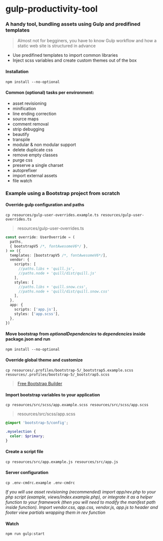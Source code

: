 # gulp-productivity-tool

### A handy tool, bundling assets using Gulp and predifined templates

> Almost not for begginers, you have to know Gulp workflow and how a static web site is structured in advance

- Use predifined templates to import common libraries
- Inject scss variables and create custom themes out of the box

#### Installation

```console
npm install --no-optional
```

#### Common (optional) tasks per environment:

- asset revisioning
- minification
- line ending correction
- source maps
- comment removal
- strip debugging
- beautify
- transpile
- modular & non modular support
- delete duplicate css
- remove empty classes
- purge css
- preserve a single charset
- autoprefixer
- import external assets
- file watch

### Example using a Bootstrap project from scratch

#### Override gulp configuration and paths

```console
cp resources/gulp-user-overrides.example.ts resources/gulp-user-overrides.ts
```

> resources/gulp-user-overrides.ts

```typescript script
const override: UserOverride = (
  paths,
  { bootstrapV5 /*, fontAwesomeV6*/ },
) => ({
  templates: [bootstrapV5 /*, fontAwesomeV6*/],
  vendor: {
    scripts: [
      //paths.libs + 'quill.js',
      //paths.node + 'quill/dist/quill.js'
    ],
    styles: [
      //paths.libs + 'quill.snow.css',
      //paths.node + 'quill/dist/quill.snow.css'
    ],
  },
  app: {
    scripts: ['app.js'],
    styles: ['app.scss'],
  },
})
```

#### Move bootstrap from _optionalDependencies_ to _dependencies_ inside **package.json** and run

```console
npm install --no-optional
```

#### Override global theme and customize

```console
cp resources/.profiles/bootstrap-5/_bootstrap5.example.scss resources/.profiles/bootstrap-5/_bootstrap5.scss
```

> [Free Bootstrap Builder](https://bootstrap.build/app/ 'Free Bootstrap Builder')

#### Import bootstrap variables to your application

```console
cp resources/src/scss/app.example.scss resources/src/scss/app.scss
```

> resources/src/scss/app.scss

```scss
@import 'bootstrap-5/config';

.myselection {
  color: $primary;
}
```

#### Create a script file

```console
cp resources/src/app.example.js resources/src/app.js
```

#### Server configuration

```console
cp .env-cmdrc.example .env-cmdrc
```

_If you will use asset revisioning (recommended) import app/rev.php to your php script (example, views/index.example.php), or integrate it as a helper function to your framework (then you will need to modify the manifest path inside function). Import vendor.css, app.css, vendor.js, app.js to header and footer view partials wrapping them in rev function_

#### Watch

```console
npm run gulp:start
```
